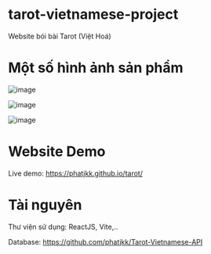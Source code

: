 # tarot-vietnamese-project
Website bói bài Tarot (Việt Hoá)

# Một số hình ảnh sản phẩm

![image](https://user-images.githubusercontent.com/48487157/184536328-9f7e942f-3302-4126-af3a-806d1d9c0978.png)

![image](https://user-images.githubusercontent.com/48487157/184536364-a8abfb04-b63e-4587-ac2b-fc7b360a8591.png)

![image](https://user-images.githubusercontent.com/48487157/184536397-b9f16af3-db5f-476e-ad20-243610b3d17a.png)

# Website Demo
Live demo: https://phatjkk.github.io/tarot/

# Tài nguyên
Thư viện sử dụng: ReactJS, Vite,..

Database: https://github.com/phatjkk/Tarot-Vietnamese-API


